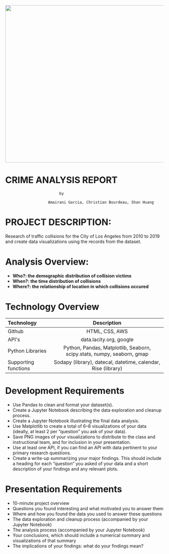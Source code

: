 <img src="../Swift-Slothes%20-%20Copy%20(2)/LA%20Collision%20Analysis/figures/Swift%20Sloth%20Logo.png" width=600 height=500 align="center"/>

# **CRIME ANALYSIS  REPORT** 


							by
							
					   Amairani Garcia, Christian Bourdeau, Shan Huang

# PROJECT DESCRIPTION:

Research of traffic collisions for the City of Los Angeles from 2010 to 2019 and create data visualizations using the records from the dataset. 

# Analysis Overview:

+ **Who?: the demographic distribution of collision victims**
+ **When?: the time distribution of collisions**
+ **Where?: the relationship of location in which collisions occured**


# Technology Overview

| Technology   		| Description    							|
| :---         		|     :---:      							|
|  Github      		| HTML, CSS, AWS 							|
|  API's       		| data.lacity.org, google 							|
|  Python Libraries   	| Python, Pandas, Matplotlib, Seaborn, scipy.stats, numpy, seaborn, gmap    		|
|  Supporting functions	| Sodapy (library), datecal, datetime, calendar, Rise (library)		|


# Development Requirements		
		
+	Use Pandas to clean and format your dataset(s). 
+	Create a Jupyter Notebook describing the data exploration and cleanup process.
+	Create a Jupyter Notebook illustrating the final data analysis. 
+	Use Matplotlib to create a total of 6–8 visualizations of your data (ideally, at least 2 per ”question” you ask of your data). 
+	Save PNG images of your visualizations to distribute to the class and instructional team, and for inclusion in your presentation. 
+	 Use at least one API, if you can find an API with data pertinent to your primary research questions. 
+	Create a write-up summarizing your major findings. This should include a heading for each “question” you asked of your data and a short description of your findings and any relevant plots.
		
# Presentation Requirements 	
		
+	10-minute project overview
+	Questions you found interesting and what motivated you to answer them
+	Where and how you found the data you used to answer these questions
+	The data exploration and cleanup process (accompanied by your Jupyter Notebook)
+	The analysis process (accompanied by your Jupyter Notebook)
+	Your conclusions, which should include a numerical summary and visualizations of that summary
+	The implications of your findings: what do your findings mean?